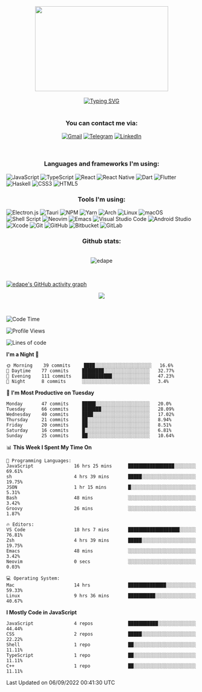 <div align="center"><kbd><img src="https://c.tenor.com/76XxFDBUu48AAAAC/frustrated-mad.gif" width="352" height="224"/></kbd></div>
&nbsp;

<div align="center">
<a href="https://git.io/typing-svg"><img src="https://readme-typing-svg.herokuapp.com?duration=7000&color=EBCB8B&background=3B4252F4&vCenter=true&width=900&lines=Hi+);I%E2%80%99m+interested+in+coding%2C+reading%2C+music%2C+apes;currently+working+as+a+React+Native+developer;looking+to+collaborate+on+React%2FJS%2FElectron%2FReact+Native%2FDart+project;Also+I'm+big+fan+of+Neovim%2C+Tmux%2C++Xmonad+and+all+Linux+stuff;Running+Arch+Linux+with+Xmonad+on+my+mobile+workstation;You+can+reach+me+by+an+email+below" alt="Typing SVG" /></a>
</div>
&nbsp;
<div align="center">
  <h3>You can contact me via:</h3>
  
[![Gmail](https://img.shields.io/badge/Gmail-D14836?style=for-the-badge&logo=gmail&logoColor=white)](mailto:edmondavetisyanw@gmail.com)
[![Telegram](https://img.shields.io/badge/Telegram-2CA5E0?style=for-the-badge&logo=telegram&logoColor=white)](https://t.me/edmondrush)
[![LinkedIn](https://img.shields.io/badge/linkedin-%230077B5.svg?style=for-the-badge&logo=linkedin&logoColor=white)](https://www.linkedin.com/skill-assessments/JavaScript/report/)
</div>

&nbsp;

<div align="center">
  <h3>Languages and frameworks I'm using:</h3>
  </div>
  
  ![JavaScript](https://img.shields.io/badge/javascript-%23323330.svg?style=for-the-badge&logo=javascript&logoColor=%23F7DF1E)
  ![TypeScript](https://img.shields.io/badge/typescript-%23007ACC.svg?style=for-the-badge&logo=typescript&logoColor=white)
  ![React](https://img.shields.io/badge/react-%2320232a.svg?style=for-the-badge&logo=react&logoColor=%2361DAFB)
  ![React Native](https://img.shields.io/badge/react_native-%2320232a.svg?style=for-the-badge&logo=react&logoColor=%2361DAFB)
  ![Dart](https://img.shields.io/badge/dart-%230175C2.svg?style=for-the-badge&logo=dart&logoColor=white)
  ![Flutter](https://img.shields.io/badge/Flutter-%2302569B.svg?style=for-the-badge&logo=Flutter&logoColor=white)
  ![Haskell](https://img.shields.io/badge/Haskell-5e5086?style=for-the-badge&logo=haskell&logoColor=white)
  ![CSS3](https://img.shields.io/badge/css3-%231572B6.svg?style=for-the-badge&logo=css3&logoColor=white)
  ![HTML5](https://img.shields.io/badge/html5-%23E34F26.svg?style=for-the-badge&logo=html5&logoColor=white)
  
  <div align="center">
  <h3>Tools I'm using:</h3>
  </div>
  
  ![Electron.js](https://img.shields.io/badge/Electron-191970?style=for-the-badge&logo=Electron&logoColor=white)
  ![Tauri](https://img.shields.io/badge/tauri-%2324C8DB.svg?style=for-the-badge&logo=tauri&logoColor=%23FFFFFF)
  ![NPM](https://img.shields.io/badge/NPM-%23000000.svg?style=for-the-badge&logo=npm&logoColor=white)
  ![Yarn](https://img.shields.io/badge/yarn-%232C8EBB.svg?style=for-the-badge&logo=yarn&logoColor=white)
  ![Arch](https://img.shields.io/badge/Arch%20Linux-1793D1?logo=arch-linux&logoColor=fff&style=for-the-badge)
  ![Linux](https://img.shields.io/badge/Linux-FCC624?style=for-the-badge&logo=linux&logoColor=black)
  ![macOS](https://img.shields.io/badge/mac%20os-000000?style=for-the-badge&logo=macos&logoColor=F0F0F0)
  ![Shell Script](https://img.shields.io/badge/shell_script-%23121011.svg?style=for-the-badge&logo=gnu-bash&logoColor=white)
  ![Neovim](https://img.shields.io/badge/NeoVim-%2357A143.svg?&style=for-the-badge&logo=neovim&logoColor=white)
  ![Emacs](https://img.shields.io/badge/Emacs-%237F5AB6.svg?&style=for-the-badge&logo=gnu-emacs&logoColor=white)
  ![Visual Studio Code](https://img.shields.io/badge/Visual%20Studio%20Code-0078d7.svg?style=for-the-badge&logo=visual-studio-code&logoColor=white)
  ![Android Studio](https://img.shields.io/badge/Android%20Studio-3DDC84.svg?style=for-the-badge&logo=android-studio&logoColor=white)
  ![Xcode](https://img.shields.io/badge/Xcode-007ACC?style=for-the-badge&logo=Xcode&logoColor=white)
  ![Git](https://img.shields.io/badge/git-%23F05033.svg?style=for-the-badge&logo=git&logoColor=white)
  ![GitHub](https://img.shields.io/badge/github-%23121011.svg?style=for-the-badge&logo=github&logoColor=white)
  ![Bitbucket](https://img.shields.io/badge/bitbucket-%230047B3.svg?style=for-the-badge&logo=bitbucket&logoColor=white)
  ![GitLab](https://img.shields.io/badge/gitlab-%23181717.svg?style=for-the-badge&logo=gitlab&logoColor=white)
  
<div align="center">

  <h3>Github stats:</h3>
  <br>
  <img align="center" src="https://github-readme-streak-stats.herokuapp.com/?user=edavetisyan&theme=dark" alt="edape" />
</div>

&nbsp;

[![edape's GitHub activity graph](https://activity-graph.herokuapp.com/graph?username=edavetisyan&theme=xcode)](https://github.com/edavetisyan)

<div align="center">
  <img src="https://github-readme-stats.vercel.app/api/wakatime?username=edape&theme=dark&layout=compact"></img>
</div>

&nbsp;

<!--START_SECTION:waka-->
![Code Time](http://img.shields.io/badge/Code%20Time-972%20hrs%2018%20mins-blue)

![Profile Views](http://img.shields.io/badge/Profile%20Views-3-blue)

![Lines of code](https://img.shields.io/badge/From%20Hello%20World%20I%27ve%20Written-2%20Million%20lines%20of%20code-blue)

**I'm a Night 🦉** 

```text
🌞 Morning    39 commits     ████░░░░░░░░░░░░░░░░░░░░░   16.6% 
🌆 Daytime    77 commits     ████████░░░░░░░░░░░░░░░░░   32.77% 
🌃 Evening    111 commits    ███████████░░░░░░░░░░░░░░   47.23% 
🌙 Night      8 commits      ░░░░░░░░░░░░░░░░░░░░░░░░░   3.4%

```
📅 **I'm Most Productive on Tuesday** 

```text
Monday       47 commits     █████░░░░░░░░░░░░░░░░░░░░   20.0% 
Tuesday      66 commits     ███████░░░░░░░░░░░░░░░░░░   28.09% 
Wednesday    40 commits     ████░░░░░░░░░░░░░░░░░░░░░   17.02% 
Thursday     21 commits     ██░░░░░░░░░░░░░░░░░░░░░░░   8.94% 
Friday       20 commits     ██░░░░░░░░░░░░░░░░░░░░░░░   8.51% 
Saturday     16 commits     █░░░░░░░░░░░░░░░░░░░░░░░░   6.81% 
Sunday       25 commits     ██░░░░░░░░░░░░░░░░░░░░░░░   10.64%

```


📊 **This Week I Spent My Time On** 

```text
💬 Programming Languages: 
JavaScript               16 hrs 25 mins      █████████████████░░░░░░░░   69.61% 
sh                       4 hrs 39 mins       █████░░░░░░░░░░░░░░░░░░░░   19.75% 
JSON                     1 hr 15 mins        █░░░░░░░░░░░░░░░░░░░░░░░░   5.31% 
Bash                     48 mins             ░░░░░░░░░░░░░░░░░░░░░░░░░   3.42% 
Groovy                   26 mins             ░░░░░░░░░░░░░░░░░░░░░░░░░   1.87%

🔥 Editors: 
VS Code                  18 hrs 7 mins       ███████████████████░░░░░░   76.81% 
Zsh                      4 hrs 39 mins       █████░░░░░░░░░░░░░░░░░░░░   19.75% 
Emacs                    48 mins             ░░░░░░░░░░░░░░░░░░░░░░░░░   3.42% 
Neovim                   0 secs              ░░░░░░░░░░░░░░░░░░░░░░░░░   0.03%

💻 Operating System: 
Mac                      14 hrs              ██████████████░░░░░░░░░░░   59.33% 
Linux                    9 hrs 36 mins       ██████████░░░░░░░░░░░░░░░   40.67%

```

**I Mostly Code in JavaScript** 

```text
JavaScript               4 repos             ███████████░░░░░░░░░░░░░░   44.44% 
CSS                      2 repos             █████░░░░░░░░░░░░░░░░░░░░   22.22% 
Shell                    1 repo              ██░░░░░░░░░░░░░░░░░░░░░░░   11.11% 
TypeScript               1 repo              ██░░░░░░░░░░░░░░░░░░░░░░░   11.11% 
C++                      1 repo              ██░░░░░░░░░░░░░░░░░░░░░░░   11.11%

```



 Last Updated on 06/09/2022 00:41:30 UTC
<!--END_SECTION:waka-->
